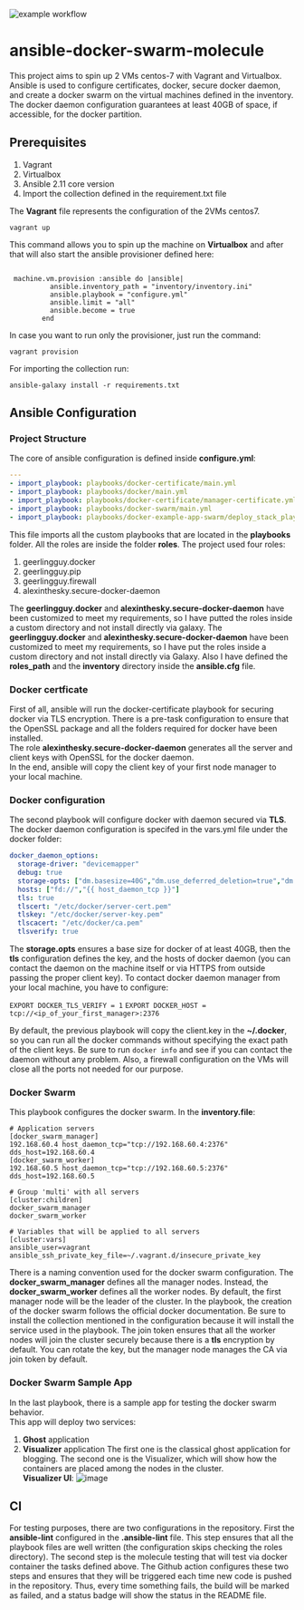 ![example workflow](https://github.com/MovieMaker93/ansible-docker-swarm-molecule/actions/workflows/ci.yml/badge.svg)

# ansible-docker-swarm-molecule

This project aims to spin up 2 VMs centos-7 with Vagrant and Virtualbox.   
Ansible is used to configure certificates, docker, secure docker daemon, and create a docker swarm on the virtual machines defined in the inventory.   
The docker daemon configuration guarantees at least 40GB of space, if accessible, for the docker partition.

## Prerequisites

1. Vagrant
2. Virtualbox
3. Ansible 2.11 core version
4. Import the collection defined in the requirement.txt file

The **Vagrant** file represents the configuration of the 2VMs centos7.  
```
vagrant up 
```
This command allows you to spin up the machine on **Virtualbox** and after that will also start the ansible provisioner defined here:  
```

 machine.vm.provision :ansible do |ansible|
          ansible.inventory_path = "inventory/inventory.ini"
          ansible.playbook = "configure.yml"
          ansible.limit = "all"
          ansible.become = true
        end
```

In case you want to run only the provisioner, just run the command:  
```
vagrant provision
```

For importing the collection run:  
```
ansible-galaxy install -r requirements.txt
```
## Ansible Configuration
### Project Structure
The core of ansible configuration is defined inside **configure.yml**: 
```yml
---
- import_playbook: playbooks/docker-certificate/main.yml
- import_playbook: playbooks/docker/main.yml
- import_playbook: playbooks/docker-certificate/manager-certificate.yml
- import_playbook: playbooks/docker-swarm/main.yml
- import_playbook: playbooks/docker-example-app-swarm/deploy_stack_playbook.yml
```
This file imports all the custom playbooks that are located in the **playbooks** folder.
All the roles are inside the folder **roles**.
The project used four roles:
1. geerlingguy.docker
2. geerlingguy.pip
3. geerlingguy.firewall
4. alexinthesky.secure-docker-daemon

The **geerlingguy.docker** and **alexinthesky.secure-docker-daemon** have been customized to meet my requirements, so I have putted the roles inside a custom directory and not install directly via galaxy.
The **geerlingguy.docker** and **alexinthesky.secure-docker-daemon** have been customized to meet my requirements, so I have put the roles inside a custom directory and not install directly via Galaxy.
Also I have defined the **roles_path** and the **inventory** directory inside the **ansible.cfg** file.

### Docker certficate
First of all, ansible will run the docker-certificate playbook for securing docker via TLS encryption. There is a pre-task configuration to ensure that the OpenSSL package and all the folders required for docker have been installed.  
The role **alexinthesky.secure-docker-daemon** generates all the server and client keys with OpenSSL for the docker daemon.   
In the end, ansible will copy the client key of your first node manager to your local machine.
### Docker configuration
The second playbook will configure docker with daemon secured via **TLS**. The docker daemon configuration is specifed in the vars.yml file under the docker folder:
```yml
docker_daemon_options:
  storage-driver: "devicemapper"
  debug: true
  storage-opts: ["dm.basesize=40G","dm.use_deferred_deletion=true","dm.use_deferred_removal=true"]
  hosts: ["fd://","{{ host_daemon_tcp }}"]
  tls: true
  tlscert: "/etc/docker/server-cert.pem"
  tlskey: "/etc/docker/server-key.pem"
  tlscacert: "/etc/docker/ca.pem"
  tlsverify: true
```
The **storage.opts** ensures a base size for docker of at least 40GB, then the **tls** configuration defines the key, and the hosts of docker daemon (you can contact the daemon on the machine itself or via HTTPS from outside passing the proper client key).
To contact docker daemon manager from your local machine, you have to configure:

``` EXPORT DOCKER_TLS_VERIFY = 1 ```
``` EXPORT DOCKER_HOST = tcp://<ip_of_your_first_manager>:2376 ```

By default, the previous playbook will copy the client.key in the **~/.docker**, so you can run all the docker commands without specifying the exact path of the client keys.
Be sure to run ``` docker info ``` and see if you can contact the daemon without any problem.
Also, a firewall configuration on the VMs will close all the ports not needed for our purpose.

### Docker Swarm

This playbook configures the docker swarm.
In the **inventory.file**:
```
# Application servers
[docker_swarm_manager]
192.168.60.4 host_daemon_tcp="tcp://192.168.60.4:2376" dds_host=192.168.60.4
[docker_swarm_worker]
192.168.60.5 host_daemon_tcp="tcp://192.168.60.5:2376" dds_host=192.168.60.5

# Group 'multi' with all servers
[cluster:children]
docker_swarm_manager
docker_swarm_worker

# Variables that will be applied to all servers
[cluster:vars]
ansible_user=vagrant
ansible_ssh_private_key_file=~/.vagrant.d/insecure_private_key
```
There is a naming convention used for the docker swarm configuration.
The **docker_swarm_manager** defines all the manager nodes. Instead, the **docker_swarm_worker** defines all the worker nodes. 
By default, the first manager node will be the leader of the cluster.
In the playbook, the creation of the docker swarm follows the official docker documentation. Be sure to install the collection mentioned in the configuration because it will install the service used in the playbook.
The join token ensures that all the worker nodes will join the cluster securely because there is a **tls** encryption by default. You can rotate the key, but the manager node manages the CA via join token by default.

### Docker Swarm Sample App
In the last playbook, there is a sample app for testing the docker swarm behavior.  
This app will deploy two services:
1. **Ghost** application
2. **Visualizer** application
The first one is the classical ghost application for blogging.
The second one is the Visualizer, which will show how the containers are placed among the nodes in the cluster.  
**Visualizer UI**:
![image](/visualizer.png)
## CI
For testing purposes, there are two configurations in the repository.
First the **ansible-lint** configured in the **.ansible-lint** file. This step ensures that all the playbook files are well written (the configuration skips checking the roles directory).
The second step is the molecule testing that will test via docker container the tasks defined above.
The Github action configures these two steps and ensures that they will be triggered each time new code is pushed in the repository. Thus, every time something fails, the build will be marked as failed, and a status badge will show the status in the README file.






